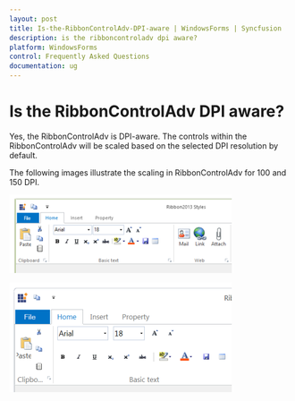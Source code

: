 ```yaml
---
layout: post
title: Is-the-RibbonControlAdv-DPI-aware | WindowsForms | Syncfusion
description: is the ribboncontroladv dpi aware?
platform: WindowsForms
control: Frequently Asked Questions
documentation: ug
---
```


# Is the RibbonControlAdv DPI aware?

Yes, the RibbonControlAdv is DPI-aware. The controls within the RibbonControlAdv will be scaled based on the selected DPI resolution by default.

The following images illustrate the scaling in RibbonControlAdv for 100 and 150 DPI.

![](Is-the-RibbonControlAdv-DPI-aware_images/Is-the-RibbonControlAdv-DPI-aware_img1.png)



![](Is-the-RibbonControlAdv-DPI-aware_images/Is-the-RibbonControlAdv-DPI-aware_img2.png)



